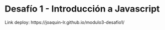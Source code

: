 <h1>Desafío 1 - Introducción a Javascript</h1>
<p>Link deploy: https://joaquin-lr.github.io/modulo3-desafio1/</p>





 


